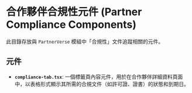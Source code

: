 # 合作夥伴合規性元件 (Partner Compliance Components)

此目錄存放與 `PartnerVerse` 模組中「合規性」文件追蹤相關的元件。

## 元件

- **`compliance-tab.tsx`**: 一個標籤頁內容元件，用於在合作夥伴詳細資料頁面中，以表格形式顯示其所需的合規文件（如許可證、證書）的狀態和到期日。

